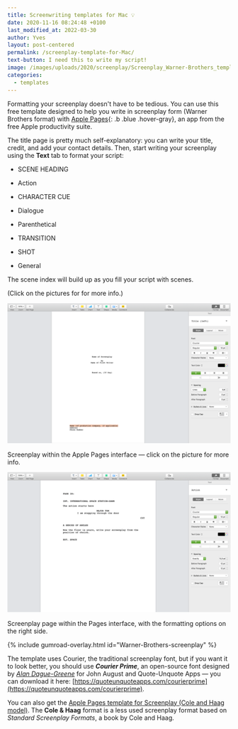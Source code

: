 ```yaml
---
title: Screenwriting templates for Mac 💡
date: 2020-11-16 08:24:48 +0100
last_modified_at: 2022-03-30
author: Yves
layout: post-centered
permalink: /screenplay-template-for-Mac/
text-button: I need this to write my script!
image: /images/uploads/2020/screenplay/Screenplay_Warner-Brothers_template_cover-page_sample.png
categories:
  - templates
---
```


Formatting your screenplay doesn't have to be tedious.
You can use this free template designed to help you write in screenplay form (Warner Brothers format) with [Apple Pages](https://www.apple.com/pages/){: .b .blue .hover-gray}, an app from the free Apple productivity suite.

The title page is pretty much self-explanatory: you can write your title, credit, and add your contact details.
Then, start writing your screenplay using the **Text** tab to format your script:

- SCENE HEADING

- Action

- CHARACTER CUE

- Dialogue

- Parenthetical

- TRANSITION

- SHOT

- General

The scene index will build up as you fill your script with scenes.

<p class="tc f5 black-30 measure-wide lh-copy avenir">
(Click on the pictures for for more info.)
</p>

<a href="https://gum.co/Warner-Brothers-screenplay" class="no-underline pv2 grow db"><img class="w-100" src="/images/uploads/2020/screenplay/Screenplay_Warner-Brothers_template_cover-page_sample.png"></a>
<figcaption>Screenplay within the Apple Pages interface — click on the picture for more info.</figcaption>

<a href="https://gum.co/Warner-Brothers-screenplay" class="no-underline pv2 grow db"><img class="w-100" src="/images/uploads/2020/screenplay/Screenplay_Warner-Brothers_template_page_sample.png"></a>
<figcaption>Screenplay page within the Pages interface, with the formatting options on the right side.</figcaption>

{% include gumroad-overlay.html id="Warner-Brothers-screenplay" %}


The template uses Courier, the traditional screenplay font, but if you want it to look better, you should use ***Courier Prime***, an open-source font designed by *[Alan Dague-Greene](http://basicrecipe.com/)* for John August and Quote-Unquote Apps — you can download it here: [https://quoteunquoteapps.com/courierprime](https://quoteunquoteapps.com/courierprime).

You can also get the [Apple Pages template for Screenplay (Cole and Haag model)](https://gum.co/Cole-Haag-screenplay).
The **Cole & Haag** format is a less used screenplay format based on *Standard Screenplay Formats*, a book by Cole and Haag.

